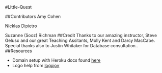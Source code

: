 #Little-Quest

##Contributors
Amy Cohen 

Nicklas Dipietro

Suzanne (Sooz) Richman
##Credit
Thanks to our amazing instructor, Steve Geluso and our great Teaching Assitants, Molly Kent and Darcy MacCabe. 
Special thanks also to Justin Whitaker for Database consultation..
##Resources
- Domain setup with Heroku docs found [here](https://devcenter.heroku.com/articles/custom-domains#view-existing-domains)
- Logo help from [logojoy](https://logojoy.com)